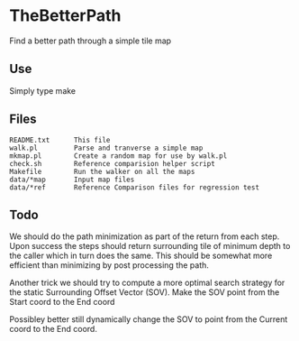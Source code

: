 # TheBetterPath
Find a better path through a simple tile map

## Use
Simply type make

## Files
```
README.txt      This file
walk.pl         Parse and tranverse a simple map
mkmap.pl        Create a random map for use by walk.pl
check.sh        Reference comparision helper script
Makefile        Run the walker on all the maps
data/*map       Input map files
data/*ref       Reference Comparison files for regression test
```
## Todo
We should do the path minimization as part of the return
from each step. Upon success the steps should return surrounding
tile of minimum depth to the caller which in turn does the
same. This should be somewhat more efficient than minimizing
by post processing the path.

Another trick we should try to compute a more optimal search
strategy for the static Surrounding Offset Vector (SOV).
Make the SOV point from the Start coord to the End coord

Possibley better still dynamically change the SOV to point
from the Current coord to the End coord.

